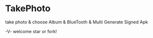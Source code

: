 # TakePhoto
take photo &amp; choose Album &amp; BlueTooth &amp; Multi Generate Signed Apk

-V- welcome star or fork!
